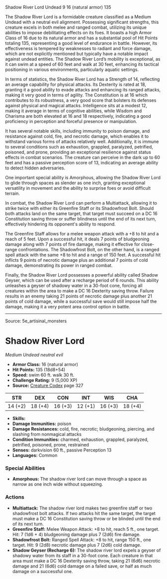 <MonsterName/>Shadow River Lord</MonsterName>
<CreatureType/>Undead</CreatureType>
<CR/>9</CR>
<AC/>16 (natural armor)</AC>
<HP/>135</HP>
<summary>The Shadow River Lord is a formidable creature classified as a Medium Undead with a neutral evil alignment. Possessing significant strengths, this creature excels in both melee and ranged combat, utilizing its unique abilities to impose debilitating effects on its foes. It boasts a high Armor Class of 16 due to its natural armor and has a substantial pool of Hit Points totaling 135, representing a good level of endurance in battle. However, its effectiveness is tempered by weaknesses to radiant and force damage, which are not explicitly mentioned but typically have a notable impact against undead entities. The Shadow River Lord’s mobility is exceptional, as it can swim at a speed of 60 feet and walk at 30 feet, enhancing its tactical positioning in various environments, particularly aquatic settings.</summary>

<detail>

In terms of statistics, the Shadow River Lord has a Strength of 14, reflecting an average capability for physical attacks. Its Dexterity is rated at 18, granting it a good ability to evade attacks and enhancing its ranged attacks, making it very good in terms of agility. The Constitution is at 16 which contributes to its robustness, a very good score that bolsters its defenses against physical and magical attacks. Intelligence sits at a modest 12, making it average in terms of cognitive abilities, while Wisdom and Charisma are both elevated at 16 and 18 respectively, indicating a good proficiency in perception and forceful presence or manipulation.

It has several notable skills, including immunity to poison damage, and resistance against cold, fire, and necrotic damage, which enables it to withstand various forms of attacks relatively well. Additionally, it is immune to several conditions such as exhaustion, grappled, paralyzed, petrified, poisoned, and prone, providing an exceptional resilience against status effects in combat scenarios. The creature can perceive in the dark up to 60 feet and has a passive perception score of 13, indicating an average ability to detect hidden adversaries.

One important special ability is Amorphous, allowing the Shadow River Lord to glide through spaces as slender as one inch, granting exceptional versatility in movement and the ability to surprise foes or avoid difficult terrain.

In combat, the Shadow River Lord can perform a Multiattack, allowing it to strike twice with either its Greenfire Staff or its Shadowfrost Bolt. Should both attacks land on the same target, that target must succeed on a DC 16 Constitution saving throw or suffer blindness until the end of its next turn, effectively hindering its opponent's ability to respond.

The Greenfire Staff allows for a melee weapon attack with a +8 to hit and a reach of 5 feet. Upon a successful hit, it deals 7 points of bludgeoning damage along with 7 points of fire damage, making it effective for close-range confrontations. The Shadowfrost Bolt, on the other hand, is a ranged spell attack with the same +8 to hit and a range of 150 feet. A successful hit inflicts 9 points of necrotic damage plus an additional 7 points of cold damage, demonstrating its power in ranged combat.

Finally, the Shadow River Lord possesses a powerful ability called Shadow Geyser, which can be used after a recharge period of 6 rounds. This ability unleashes a geyser of shadowy water in a 30-foot cone, forcing all creatures within the area to make a DC 16 Dexterity saving throw. Failure results in an enemy taking 21 points of necrotic damage plus another 21 points of cold damage, while a successful save would still impose half the damage, making it a very potent area control option in battle.</detail>



---

Source: 5e_artisinal_monsters

# Shadow River Lord

*Medium* *Undead* *neutral evil*

- **Armor Class:** 16 (natural armor)
- **Hit Points:** 135 (18d8+54)
- **Speed:** swim 60 ft. walk 30 ft.
- **Challenge Rating:** 9 (5,000 XP)
- **Source:** [Creature Codex](https://koboldpress.com/kpstore/product/creature-codex-for-5th-edition-dnd) page 327

| STR | DEX | CON | INT | WIS | CHA |
| --- | --- | --- | --- | --- | --- |
| 14 (+2) | 18 (+4) | 16 (+3) | 12 (+1) | 16 (+3) | 18 (+4) |

- **Skills:** 
- **Damage Immunities:** poison
- **Damage Resistances:** cold, fire, necrotic; bludgeoning, piercing, and slashing from nonmagical attacks
- **Condition Immunities:** charmed, exhaustion, grappled, paralyzed, petrified, poisoned, prone, restrained
- **Senses:** darkvision 60 ft., passive Perception 13
- **Languages:** Common

### Special Abilities

- **Amorphous:** The shadow river lord can move through a space as narrow as one inch wide without squeezing.

### Actions

- **Multiattack:** The shadow river lord makes two greenfire staff or two shadowfrost bolt attacks. If two attacks hit the same target, the target must make a DC 16 Constitution saving throw or be blinded until the end of its next turn.
- **Greenfire Staff:** Melee Weapon Attack: +8 to hit, reach 5 ft., one target. Hit: 7 (1d6 + 4) bludgeoning damage plus 7 (2d6) fire damage.
- **Shadowfrost Bolt:** Ranged Spell Attack: +8 to hit, range 150 ft., one target. Hit: 9 (2d8) necrotic damage plus 7 (2d6) cold damage.
- **Shadow Geyser (Recharge 6):** The shadow river lord expels a geyser of shadowy water from its staff in a 30-foot cone. Each creature in that area must make a DC 16 Dexterity saving throw, taking 21 (6d6) necrotic damage and 21 (6d6) cold damage on a failed save, or half as much damage on a successful one.




